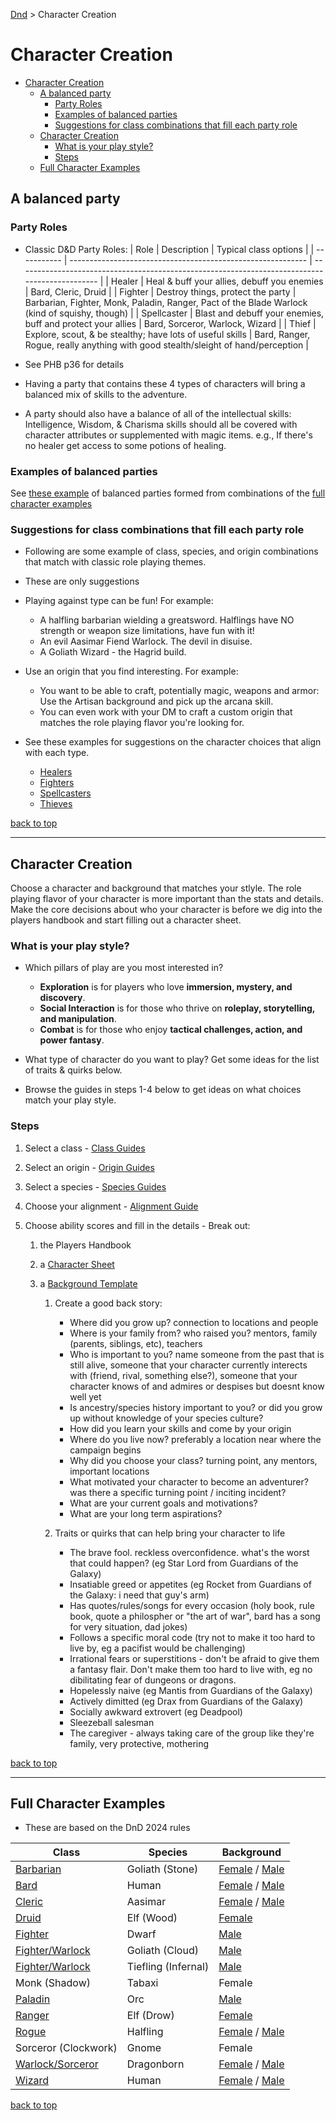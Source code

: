 [Dnd](./readme.md) > Character Creation

# Character Creation

- [Character Creation](#character-creation)
  - [A balanced party](#a-balanced-party)
    - [Party Roles](#party-roles)
    - [Examples of balanced parties](#examples-of-balanced-parties)
    - [Suggestions for class combinations that fill each party role](#suggestions-for-class-combinations-that-fill-each-party-role)
  - [Character Creation](#character-creation-1)
    - [What is your play style?](#what-is-your-play-style)
    - [Steps](#steps)
  - [Full Character Examples](#full-character-examples)

## A balanced party

### Party Roles

- Classic D&D Party Roles:
  | Role | Description | Typical class options |
  | ----------- | ----------------------------------------------------------- | ---------------------------------------------------------------------------------------------- |
  | Healer | Heal & buff your allies, debuff you enemies | Bard, Cleric, Druid |
  | Fighter | Destroy things, protect the party | Barbarian, Fighter, Monk, Paladin, Ranger, Pact of the Blade Warlock (kind of squishy, though) |
  | Spellcaster | Blast and debuff your enemies, buff and protect your allies | Bard, Sorceror, Warlock, Wizard |
  | Thief | Explore, scout, & be stealthy; have lots of useful skills | Bard, Ranger, Rogue, really anything with good stealth/sleight of hand/perception |

- See PHB p36 for details
- Having a party that contains these 4 types of characters will bring a balanced mix of skills to the adventure.
- A party should also have a balance of all of the intellectual skills: Intelligence, Wisdom, & Charisma skills should all be covered with character attributes or supplemented with magic items. e.g., If there's no healer get access to some potions of healing.

### Examples of balanced parties

See [these example](./example-parties.md) of balanced parties formed from combinations of the [full character examples](#full-character-examples)

### Suggestions for class combinations that fill each party role

- Following are some example of class, species, and origin combinations that match with classic role playing themes.
- These are only suggestions
- Playing against type can be fun! For example:
  - A halfling barbarian wielding a greatsword. Halflings have NO strength or weapon size limitations, have fun with it!
  - An evil Aasimar Fiend Warlock. The devil in disuise.
  - A Goliath Wizard - the Hagrid build.
- Use an origin that you find interesting. For example:

  - You want to be able to craft, potentially magic, weapons and armor: Use the Artisan background and pick up the arcana skill.
  - You can even work with your DM to craft a custom origin that matches the role playing flavor you're looking for.

- See these examples for suggestions on the character choices that align with each type.
  - [Healers](./healers.md)
  - [Fighters](./fighters.md)
  - [Spellcasters](./spellcasters.md)
  - [Thieves](./thieves.md)

[back to top](#character-creation)

---

## Character Creation

Choose a character and background that matches your stlyle. The role playing flavor of your character is more important than the stats and details. Make the core decisions about who your character is before we dig into the players handbook and start filling out a character sheet.

### What is your play style?

- Which pillars of play are you most interested in?

  - **Exploration** is for players who love **immersion, mystery, and discovery**.
  - **Social Interaction** is for those who thrive on **roleplay, storytelling, and manipulation**.
  - **Combat** is for those who enjoy **tactical challenges, action, and power fantasy**.

- What type of character do you want to play? Get some ideas for the list of traits & quirks below.
- Browse the guides in steps 1-4 below to get ideas on what choices match your play style.

### Steps

1. Select a class - [Class Guides](./class-guides.md)
2. Select an origin - [Origin Guides](./origin-guides.md)
3. Select a species - [Species Guides](./species-guides.md)
4. Choose your alignment - [Alignment Guide](./alignment-guides.md)
5. Choose ability scores and fill in the details - Break out:

   1. the Players Handbook
   2. a [Character Sheet](./2024_rules/DnD_2024_CharacterSheet_FormFillable.pdf)
   3. a [Background Template](./2024_rules/DnD_2024_CharacterBackground.docx)

      1. Create a good back story:

         - Where did you grow up? connection to locations and people
         - Where is your family from? who raised you? mentors, family (parents, siblings, etc), teachers
         - Who is important to you? name someone from the past that is still alive, someone that your character currently interects with (friend, rival, something else?), someone that your character knows of and admires or despises but doesnt know well yet
         - Is ancestry/species history important to you? or did you grow up without knowledge of your species culture?
         - How did you learn your skills and come by your origin
         - Where do you live now? preferably a location near where the campaign begins
         - Why did you choose your class? turning point, any mentors, important locations
         - What motivated your character to become an adventurer? was there a specific turning point / inciting incident?
         - What are your current goals and motivations?
         - What are your long term aspirations?

      2. Traits or quirks that can help bring your character to life
         - The brave fool. reckless overconfidence. what's the worst that could happen? (eg Star Lord from Guardians of the Galaxy)
         - Insatiable greed or appetites (eg Rocket from Guardians of the Galaxy: i need that guy's arm)
         - Has quotes/rules/songs for every occasion (holy book, rule book, quote a philospher or "the art of war", bard has a song for very situation, dad jokes)
         - Follows a specific moral code (try not to make it too hard to live by, eg a pacifist would be challenging)
         - Irrational fears or superstitions - don't be afraid to give them a fantasy flair. Don't make them too hard to live with, eg no dibilitating fear of dungeons or dragons.
         - Hopelessly naive (eg Mantis from Guardians of the Galaxy)
         - Actively dimitted (eg Drax from Guardians of the Galaxy)
         - Socially awkward extrovert (eg Deadpool)
         - Sleezeball salesman
         - The caregiver - always taking care of the group like they're family, very protective, mothering

[back to top](#character-creation)

---

## Full Character Examples

- These are based on the DnD 2024 rules

| Class                                                                                    | Species             | Background                                                                                                                                        |
| ---------------------------------------------------------------------------------------- | ------------------- | ------------------------------------------------------------------------------------------------------------------------------------------------- |
| [Barbarian](./2024_rules/Character_Examples/DnD_2024_PC_Barbarian.pdf)                   | Goliath (Stone)     | [Female](./2024_rules/Character_Examples/DnD_2024_PC_Barbarian_Female.md) / [Male](./2024_rules/Character_Examples/DnD_2024_PC_Barbarian_Male.md) |
| [Bard](./2024_rules/Character_Examples/DnD_2024_PC_Bard.pdf)                             | Human               | [Female](./2024_rules/Character_Examples/DnD_2024_PC_Bard_Female.md) / [Male](./2024_rules/Character_Examples/DnD_2024_PC_Bard_Male.md)           |
| [Cleric](./2024_rules/Character_Examples/DnD_2024_PC_Cleric.pdf)                         | Aasimar             | [Female](./2024_rules/Character_Examples/DnD_2024_PC_Cleric_Female.md) / [Male](./2024_rules/Character_Examples/DnD_2024_PC_Cleric_Male.md)       |
| [Druid](./2024_rules/Character_Examples/DnD_2024_PC_Druid.pdf)                           | Elf (Wood)          | [Female](./2024_rules/Character_Examples/DnD_2024_PC_Druid_Female.md)                                                                             |
| [Fighter](./2024_rules/Character_Examples/DnD_2024_PC_Fighter.pdf)                       | Dwarf               | [Male](./2024_rules/Character_Examples/DnD_2024_PC_Fighter_Male.md)                                                                               |
| [Fighter/Warlock](./2024_rules/Character_Examples/DnD_2024_PC_Warlock-Blade-Archfey.pdf) | Goliath (Cloud)     | [Male](./2024_rules/Character_Examples/DnD_2024_PC_Warlock-Blade-Archfey.md)                                                                      |
| [Fighter/Warlock](./2024_rules/Character_Examples/DnD_2024_PC_Warlock-Blade-Fiend.pdf)   | Tiefling (Infernal) | [Male](./2024_rules/Character_Examples/DnD_2024_PC_Warlock-Blade-Fiend.md)                                                                        |
| Monk (Shadow)                                                                            | Tabaxi              | Female                                                                                                                                            |
| [Paladin](./2024_rules/Character_Examples/DnD_2024_PC_Paladin.pdf)                       | Orc                 | [Male](./2024_rules/Character_Examples/DnD_2024_PC_Paladin_Male.md)                                                                               |
| [Ranger](./2024_rules/Character_Examples/DnD_2024_PC_Ranger.pdf)                         | Elf (Drow)          | [Female](./2024_rules/Character_Examples/DnD_2024_PC_Ranger_Female.md)                                                                            |
| [Rogue](./2024_rules/Character_Examples/DnD_2024_PC_Rogue.pdf)                           | Halfling            | [Female](./2024_rules/Character_Examples/DnD_2024_PC_Rogue_Female.md) / [Male](./2024_rules/Character_Examples/DnD_2024_PC_Rogue_Male.md)         |
| Sorceror (Clockwork)                                                                     | Gnome               | Female                                                                                                                                            |
| [Warlock/Sorceror](./2024_rules/Character_Examples/DnD_2024_PC_Sorlock.pdf)              | Dragonborn          | [Female](./2024_rules/Character_Examples/DnD_2024_PC_Sorlock_Female.md) / [Male](./2024_rules/Character_Examples/DnD_2024_PC_Sorlock_Male.md)     |
| [Wizard](./2024_rules/Character_Examples/DnD_2024_PC_Wizrard.pdf)                        | Human               | [Female](./2024_rules/Character_Examples/DnD_2024_PC_Wizard_Female.md) / [Male](./2024_rules/Character_Examples/DnD_2024_PC_Wizard_Male.md)       |

[back to top](#character-creation)
